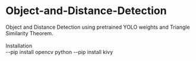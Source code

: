 # Object-and-Distance-Detection
Object and Distance Detection using pretrained YOLO weights and Triangle Similarity Theorem.<br>
<br>
Installation<br>
--pip install opencv python
--pip install kivy

